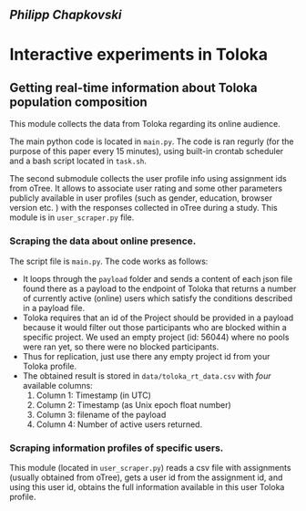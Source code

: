 ## _Philipp Chapkovski_
# Interactive experiments in Toloka
## Getting real-time information about Toloka population composition

This module collects the data from Toloka regarding its online audience.

The main python code is located in `main.py`. 
The code is ran regurly (for the purpose of this paper every 15 minutes), using built-in crontab scheduler and a bash
script located in `task.sh`.

The second submodule collects the user profile info using assignment ids from oTree. It allows to associate user rating and
some other parameters publicly available in user profiles (such as gender, education, browser version etc. ) with the  responses 
collected in oTree during a study.
This module is in `user_scraper.py` file.

### Scraping the data about online presence.

The script file is `main.py`. The code works as follows:

- It loops through the `payload` folder and sends a content of each json file found there as a payload to the endpoint of Toloka that returns a number of currently active (online) users which satisfy the conditions described in a payload file. 
- Toloka requires that an id of the Project should be provided in a payload because it would filter out those participants who are blocked within a specific project. We used an empty project (id: 56044) where no pools were ran yet, so there were no blocked participants.
- Thus for replication, just use there any empty project id from your Toloka profile. 
- The obtained result is stored in `data/toloka_rt_data.csv` with *four* available columns:
  1. Column 1: Timestamp (in UTC)
  2. Column 2: Timestamp (as Unix epoch float number)
  3. Column 3: filename of the payload
  4. Column 4: Number of active users returned.

### Scraping information profiles of specific users.

This module (located in `user_scraper.py`) reads a csv file with assignments (usually obtained from oTree), gets a user id from the assignment id, and using this user id, obtains the full information available in this user Toloka profile.





